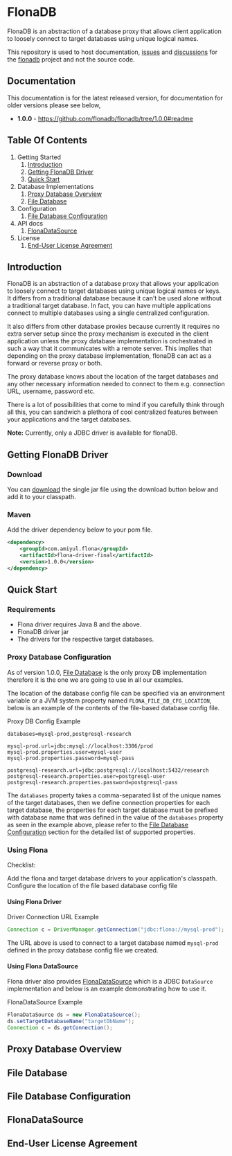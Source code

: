 # FlonaDB
FlonaDB is an abstraction of a database proxy that allows client application to loosely connect to target databases
using unique logical names.

This repository is used to host documentation, [issues](https://github.com/flonadb/flonadb/issues) and 
[discussions](https://github.com/flonadb/flonadb/discussions) for the [flonadb](http://flonadb.com) project and not the 
source code.

## Documentation
This documentation is for the latest released version, for documentation for older versions please see below,
- **1.0.0** - https://github.com/flonadb/flonadb/tree/1.0.0#readme

## Table Of Contents

1. Getting Started
   1. [Introduction](#introduction)
   2. [Getting FlonaDB Driver](#getting-flonadb-driver)
   3. [Quick Start](#quick-start)
2. Database Implementations
   1. [Proxy Database Overview](#proxy-database-overview)
   2. [File Database](#file-database)
3. Configuration
   1. [File Database Configuration](#file-database-configuration)
4. API docs
   1. [FlonaDataSource](#flonadatasource)
5. License
   1. [End-User License Agreement](#end-user-license-agreement)

## Introduction
FlonaDB is an abstraction of a database proxy that allows your application to loosely connect to target databases using
unique logical names or keys. It differs from a traditional database because it can't be used alone without a
traditional target database. In fact, you can have multiple applications connect to multiple databases using a single
centralized configuration.

It also differs from other database proxies because currently it requires no extra server setup since the proxy
mechanism is executed in the client application unless the proxy database implementation is orchestrated in such a way
that it communicates with a remote server. This implies that depending on the proxy database implementation, flonaDB can
act as a forward or reverse proxy or both.

The proxy database knows about the location of the target databases and any other necessary information needed to
connect to them e.g. connection URL, username, password etc.

There is a lot of possibilities that come to mind if you carefully think through all this, you can sandwich a plethora
of cool centralized features between your applications and the target databases.

**Note:** Currently, only a JDBC driver is available for flonaDB.

## Getting FlonaDB Driver

### Download
You can [download](https://s01.oss.sonatype.org/service/local/artifact/maven/redirect?r=releases&g=com.amiyul.flona&a=flona-driver-single&v=1.0.0&e=jar) the single jar file using the download button below and add it to your classpath.


### Maven
Add the driver dependency below to your pom file.
``` xml
<dependency>
    <groupId>com.amiyul.flona</groupId>
    <artifactId>flona-driver-final</artifactId>
    <version>1.0.0</version>
</dependency>
```

## Quick Start
### Requirements
- Flona driver requires Java 8 and the above.
- FlonaDB driver jar
- The drivers for the respective target databases.

### Proxy Database Configuration
As of version 1.0.0, [File Database](#file-database) is the only proxy DB implementation therefore it is the one we are 
going to use in all our examples.

The location of the database config file can be specified via an environment variable or a JVM system property named 
`FLONA_FILE_DB_CFG_LOCATION`, below is an example of the contents of the file-based database config file.

Proxy DB Config Example
``` properties
databases=mysql-prod,postgresql-research

mysql-prod.url=jdbc:mysql://localhost:3306/prod
mysql-prod.properties.user=mysql-user
mysql-prod.properties.password=mysql-pass

postgresql-research.url=jdbc:postgresql://localhost:5432/research
postgresql-research.properties.user=postgresql-user
postgresql-research.properties.password=postgresql-pass
```
The `databases` property takes a comma-separated list of the unique names of the target databases, then we define 
connection properties for each target database, the properties for each target database must be prefixed with database 
name that was defined in the value of the `databases` property as seen in the example above, please refer to the 
[File Database Configuration](#file-database-configuration) section for the detailed list of supported properties.

### Using Flona
Checklist:

Add the flona and target database drivers to your application's classpath.
Configure the location of the file based database config file

#### Using Flona Driver
Driver Connection URL Example
``` java
Connection c = DriverManager.getConnection("jdbc:flona://mysql-prod");
```
The URL above is used to connect to a target database named `mysql-prod` defined in the proxy database config file we 
created.

#### Using Flona DataSource
Flona driver also provides [FlonaDataSource](#flonadatasource) which is a JDBC `DataSource` implementation and below is an 
example demonstrating how to use it.

FlonaDataSource Example
``` java
FlonaDataSource ds = new FlonaDataSource();
ds.setTargetDatabaseName("targetDbName");
Connection c = ds.getConnection();
```

## Proxy Database Overview


## File Database


## File Database Configuration


## FlonaDataSource


## End-User License Agreement
